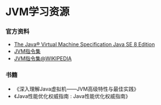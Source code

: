 # JVM学习资源

### 官方资料

* [The Java® Virtual Machine Specification Java SE 8 Edition](https://docs.oracle.com/javase/specs/jvms/se8/html/index.html)
* [JVM指令集](https://docs.oracle.com/javase/specs/jvms/se8/html/jvms-6.html)
* [JVM指令集@WIKIPEDIA](https://en.wikipedia.org/wiki/Java_bytecode_instruction_listings)

### 书籍

* 《深入理解Java虚拟机——JVM高级特性与最佳实践》
* 《Java性能优化权威指南 : Java性能优化权威指南》
